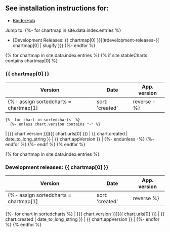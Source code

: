 ## See installation instructions for:

- [BinderHub](https://binderhub.readthedocs.io)

Jump to:
{%- for chartmap in site.data.index.entries %}
- [Development Releases: {{ chartmap[0] }}](#development-releases-{{ chartmap[0] | slugify }})
{%- endfor %}

{% for chartmap in site.data.index.entries %}
  {% if site.stableCharts contains chartmap[0] %}
### {{ chartmap[0] }}

| Version | Date | App. version |
|---------|------|---------------------|
    {%- assign sortedcharts = chartmap[1] | sort: 'created' | reverse -%}
    {%- for chart in sortedcharts -%}
      {%- unless chart.version contains "-" %}
| [{{ chart.version }}]({{ chart.urls[0] }}) | {{ chart.created | date_to_long_string }} | {{ chart.appVersion }} |
      {%- endunless -%}
    {%- endfor %}
  {%- endif %}
{% endfor %}


{% for chartmap in site.data.index.entries %}
### Development releases: {{ chartmap[0] }}

| Version | Date | App. version |
|---------|------|---------------------|
  {%- assign sortedcharts = chartmap[1] | sort: 'created' | reverse %}
  {%- for chart in sortedcharts %}
| [{{ chart.version }}]({{ chart.urls[0] }}) | {{ chart.created | date_to_long_string }} | {{ chart.appVersion }} |
  {%- endfor %}
{% endfor %}
